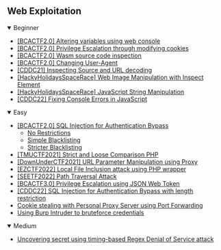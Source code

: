 ## Web Exploitation
<details open>
<summary>Beginner</summary>

  - [[BCACTF2.0] Altering variables using web console](https://github.com/Rookie441/CTF/blob/main/Storage/Writeups/BCACTF2.0_Writeup.md#countdown-timer)
  - [[BCACTF2.0] Privilege Escalation through modifying cookies](https://github.com/Rookie441/CTF/blob/main/Storage/Writeups/BCACTF2.0_Writeup.md#home-automation)
  - [[BCACTF2.0] Wasm source code inspection](https://github.com/Rookie441/CTF/blob/main/Storage/Writeups/BCACTF2.0_Writeup.md#wasm-protected-site-1)
  - [[BCACTF2.0] Changing User-Agent](https://github.com/Rookie441/CTF/blob/main/Storage/Writeups/BCACTF2.0_Writeup.md#agent-gerald)
  - [[CDDC21] Inspecting Source and URL decoding](https://github.com/Rookie441/CTF/blob/main/Storage/Writeups/CDDC21_Writeup.md#accesskey)
  - [[HackyHolidaysSpaceRace] Web Image Manipulation with Inspect Element](https://github.com/Rookie441/CTF/blob/main/Storage/Writeups/Hacky_Holidays_Space_Race_Writeup.md#teaser-su-admin)
  - [[HackyHolidaysSpaceRace] JavaScript String Manipulation](https://github.com/Rookie441/CTF/blob/main/Storage/Writeups/Hacky_Holidays_Space_Race_Writeup.md#invite-only)
  - [[CDDC22] Fixing Console Errors in JavaScript](https://github.com/Rookie441/CTF/blob/main/Storage/Writeups/CDDC22_Writeup.md#js-easy)
</details>

<details open>
<summary>Easy</summary>

  - [[BCACTF2.0] SQL Injection for Authentication Bypass](https://github.com/Rookie441/CTF/blob/main/Storage/Writeups/BCACTF2.0_Writeup.md#movie-login-1)
    - [No Restrictions](https://github.com/Rookie441/CTF/blob/main/Storage/Writeups/BCACTF2.0_Writeup.md#movie-login-1)
    - [Simple Blacklisting](https://github.com/Rookie441/CTF/blob/main/Storage/Writeups/BCACTF2.0_Writeup.md#movie-login-2)
    - [Stricter Blacklisting](https://github.com/Rookie441/CTF/blob/main/Storage/Writeups/BCACTF2.0_Writeup.md#movie-login-3)
  - [[TMUCTF2021] Strict and Loose Comparison PHP](https://github.com/Rookie441/CTF/blob/main/Storage/Writeups/TMUCTF2021_Writeup.md#login)
  - [[DownUnderCTF2021] URL Parameter Manipulation using Proxy](https://github.com/Rookie441/CTF/blob/main/Storage/Writeups/DownUnderCTF2021_Writeup.md#inside-out)
  - [[EZCTF2022] Local File Inclusion attack using PHP wrapper](https://github.com/Rookie441/CTF/blob/main/Storage/Writeups/EZCTF2022_Writeup.md#i-made-a-blog)
  - [[SEETF2022] Path Traversal Attack](https://github.com/Rookie441/CTF/blob/main/Storage/Writeups/SEETF2022_Writeup.md#sourceless-guessy-web-baby-flag)
  - [[BCACTF3.0] Privilege Escalation using JSON Web Token](https://github.com/Rookie441/CTF/blob/main/Storage/Writeups/BCACTF3.0_Writeup.md#jason-web-tarrot)
  - [[CDDC22] SQL Injection for Authentication Bypass with length restriction](https://github.com/Rookie441/CTF/blob/main/Storage/Writeups/CDDC22_Writeup.md#sqlogin)
  - [Cookie stealing with Personal Proxy Server using Port Forwarding](https://github.com/Rookie441/CTF/blob/main/Categories/Web%20Exploitation/Easy/dont-touch-my-flag/dont-touch-my-flag.md#dont-touch-my-flag)
  - [Using Burp Intruder to bruteforce credentials](https://github.com/Rookie441/CTF/blob/main/Categories/Web%20Exploitation/Easy/spooky/spooky.md#spooky)
</details>

<details open>
<summary>Medium</summary>

  - [Uncovering secret using timing-based Regex Denial of Service attack](https://github.com/Rookie441/CTF/blob/main/Categories/Web%20Exploitation/Medium/matchmaker/matchmaker.md#matchmaker)
</details>
